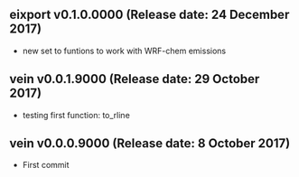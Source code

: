 ## eixport v0.1.0.0000 (Release date: 24 December 2017)
- new set to funtions to work with WRF-chem emissions

## vein v0.0.1.9000 (Release date: 29 October 2017)
- testing first function: to_rline

## vein v0.0.0.9000 (Release date: 8 October 2017)
- First commit
